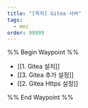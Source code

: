 ```yaml
---
title: "[목차] Gitea 서버"
tags:
  - moc
order: 99999
---
```

%% Begin Waypoint %%
- [[1. Gitea 설치]]
- [[3. Gitea 추가 설정]]
- [[2. Gitea Https 설정]]

%% End Waypoint %%